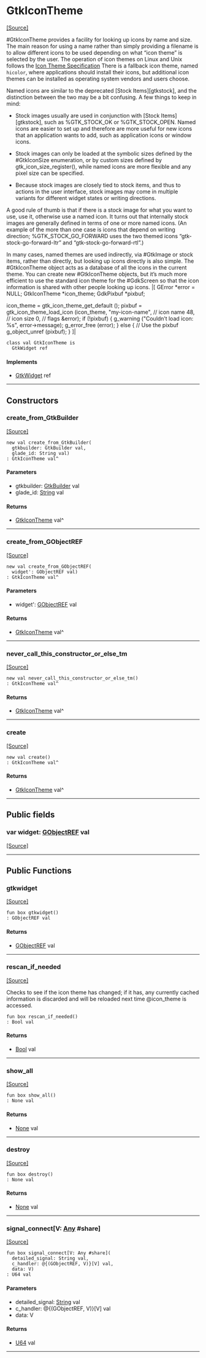 # GtkIconTheme
<span class="source-link">[[Source]](src/gtk3/GtkIconTheme.md#L6)</span>

#GtkIconTheme provides a facility for looking up icons by name
and size. The main reason for using a name rather than simply
providing a filename is to allow different icons to be used
depending on what “icon theme” is selected
by the user. The operation of icon themes on Linux and Unix
follows the [Icon Theme Specification](http://www.freedesktop.org/Standards/icon-theme-spec)
There is a fallback icon theme, named `hicolor`, where applications
should install their icons, but additional icon themes can be installed
as operating system vendors and users choose.

Named icons are similar to the deprecated [Stock Items][gtkstock],
and the distinction between the two may be a bit confusing.
A few things to keep in mind:

- Stock images usually are used in conjunction with
  [Stock Items][gtkstock], such as %GTK_STOCK_OK or
  %GTK_STOCK_OPEN. Named icons are easier to set up and therefore
  are more useful for new icons that an application wants to
  add, such as application icons or window icons.

- Stock images can only be loaded at the symbolic sizes defined
  by the #GtkIconSize enumeration, or by custom sizes defined
  by gtk_icon_size_register(), while named icons are more flexible
  and any pixel size can be specified.

- Because stock images are closely tied to stock items, and thus
  to actions in the user interface, stock images may come in
  multiple variants for different widget states or writing
  directions.

A good rule of thumb is that if there is a stock image for what
you want to use, use it, otherwise use a named icon. It turns
out that internally stock images are generally defined in
terms of one or more named icons. (An example of the
more than one case is icons that depend on writing direction;
%GTK_STOCK_GO_FORWARD uses the two themed icons
“gtk-stock-go-forward-ltr” and “gtk-stock-go-forward-rtl”.)

In many cases, named themes are used indirectly, via #GtkImage
or stock items, rather than directly, but looking up icons
directly is also simple. The #GtkIconTheme object acts
as a database of all the icons in the current theme. You
can create new #GtkIconTheme objects, but it’s much more
efficient to use the standard icon theme for the #GdkScreen
so that the icon information is shared with other people
looking up icons.
|[<!-- language="C" -->
GError *error = NULL;
GtkIconTheme *icon_theme;
GdkPixbuf *pixbuf;

icon_theme = gtk_icon_theme_get_default ();
pixbuf = gtk_icon_theme_load_icon (icon_theme,
                                   "my-icon-name", // icon name
                                   48, // icon size
                                   0,  // flags
                                   &error);
if (!pixbuf)
  {
    g_warning ("Couldn’t load icon: %s", error->message);
    g_error_free (error);
  }
else
  {
    // Use the pixbuf
    g_object_unref (pixbuf);
  }
]|


```pony
class val GtkIconTheme is
  GtkWidget ref
```

#### Implements

* [GtkWidget](gtk3-GtkWidget.md) ref

---

## Constructors

### create_from_GtkBuilder
<span class="source-link">[[Source]](src/gtk3/GtkIconTheme.md#L81)</span>


```pony
new val create_from_GtkBuilder(
  gtkbuilder: GtkBuilder val,
  glade_id: String val)
: GtkIconTheme val^
```
#### Parameters

*   gtkbuilder: [GtkBuilder](gtk3-GtkBuilder.md) val
*   glade_id: [String](builtin-String.md) val

#### Returns

* [GtkIconTheme](gtk3-GtkIconTheme.md) val^

---

### create_from_GObjectREF
<span class="source-link">[[Source]](src/gtk3/GtkIconTheme.md#L84)</span>


```pony
new val create_from_GObjectREF(
  widget': GObjectREF val)
: GtkIconTheme val^
```
#### Parameters

*   widget': [GObjectREF](minimal-browser-..-gobject-GObjectREF.md) val

#### Returns

* [GtkIconTheme](gtk3-GtkIconTheme.md) val^

---

### never_call_this_constructor_or_else_tm
<span class="source-link">[[Source]](src/gtk3/GtkIconTheme.md#L87)</span>


```pony
new val never_call_this_constructor_or_else_tm()
: GtkIconTheme val^
```

#### Returns

* [GtkIconTheme](gtk3-GtkIconTheme.md) val^

---

### create
<span class="source-link">[[Source]](src/gtk3/GtkIconTheme.md#L91)</span>


```pony
new val create()
: GtkIconTheme val^
```

#### Returns

* [GtkIconTheme](gtk3-GtkIconTheme.md) val^

---

## Public fields

### var widget: [GObjectREF](minimal-browser-..-gobject-GObjectREF.md) val
<span class="source-link">[[Source]](src/gtk3/GtkIconTheme.md#L77)</span>



---

## Public Functions

### gtkwidget
<span class="source-link">[[Source]](src/gtk3/GtkIconTheme.md#L79)</span>


```pony
fun box gtkwidget()
: GObjectREF val
```

#### Returns

* [GObjectREF](minimal-browser-..-gobject-GObjectREF.md) val

---

### rescan_if_needed
<span class="source-link">[[Source]](src/gtk3/GtkIconTheme.md#L207)</span>


Checks to see if the icon theme has changed; if it has, any
currently cached information is discarded and will be reloaded
next time @icon_theme is accessed.


```pony
fun box rescan_if_needed()
: Bool val
```

#### Returns

* [Bool](builtin-Bool.md) val

---

### show_all
<span class="source-link">[[Source]](src/gtk3/GtkWidget.md#L4)</span>


```pony
fun box show_all()
: None val
```

#### Returns

* [None](builtin-None.md) val

---

### destroy
<span class="source-link">[[Source]](src/gtk3/GtkWidget.md#L7)</span>


```pony
fun box destroy()
: None val
```

#### Returns

* [None](builtin-None.md) val

---

### signal_connect\[V: [Any](builtin-Any.md) #share\]
<span class="source-link">[[Source]](src/gtk3/GtkWidget.md#L10)</span>


```pony
fun box signal_connect[V: Any #share](
  detailed_signal: String val,
  c_handler: @{(GObjectREF, V)}[V] val,
  data: V)
: U64 val
```
#### Parameters

*   detailed_signal: [String](builtin-String.md) val
*   c_handler: @{(GObjectREF, V)}[V] val
*   data: V

#### Returns

* [U64](builtin-U64.md) val

---

